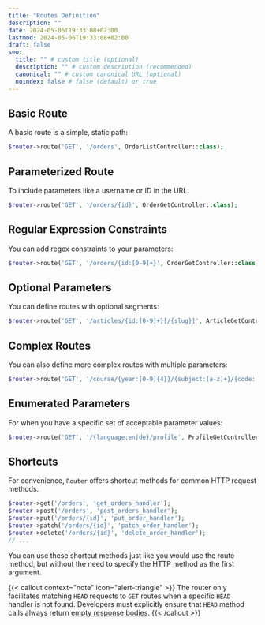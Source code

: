 ```yaml
---
title: "Routes Definition"
description: ""
date: 2024-05-06T19:33:08+02:00
lastmod: 2024-05-06T19:33:08+02:00
draft: false
seo:
  title: "" # custom title (optional)
  description: "" # custom description (recommended)
  canonical: "" # custom canonical URL (optional)
  noindex: false # false (default) or true
---
```


## Basic Route

A basic route is a simple, static path:

```php
$router->route('GET', '/orders', OrderListController::class);
```

## Parameterized Route

To include parameters like a username or ID in the URL:

```php
$router->route('GET', '/orders/{id}', OrderGetController::class);
```

## Regular Expression Constraints

You can add regex constraints to your parameters:

```php
$router->route('GET', '/orders/{id:[0-9]+}', OrderGetController::class);
```

## Optional Parameters

You can define routes with optional segments:

```php
$router->route('GET', '/articles/{id:[0-9]+}[/{slug}]', ArticleGetController::class);
```

## Complex Routes

You can also define more complex routes with multiple parameters:

```php
$router->route('GET', '/course/{year:[0-9]{4}}/{subject:[a-z]+}/{code:[0-9a-f]{4}}', CourseGetController::class);
```

## Enumerated Parameters

For when you have a specific set of acceptable parameter values:

```php
$router->route('GET', '/{language:en|de}/profile', ProfileGetController::class);
```

## Shortcuts

For convenience, `Router` offers shortcut methods for common HTTP request methods.

```php
$router->get('/orders', 'get_orders_handler');
$router->post('/orders', 'post_orders_handler');
$router->put('/orders/{id}', 'put_order_handler');
$router->patch('/orders/{id}', 'patch_order_handler');
$router->delete('/orders/{id}', 'delete_order_handler');
// ...
```

You can use these shortcut methods just like you would use the route method, but without the need to specify the HTTP
method as the first argument.

{{< callout context="note" icon="alert-triangle" >}}
The router only facilitates matching `HEAD` requests to `GET` routes when a specific `HEAD` handler is not found.
Developers must explicitly ensure that `HEAD` method calls always return [empty response bodies](https://developer.mozilla.org/en-US/docs/Web/HTTP/Methods/HEAD).
{{< /callout >}}
